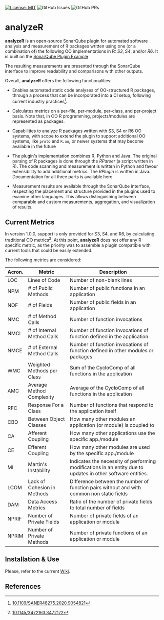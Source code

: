 [![License: MIT](https://img.shields.io/badge/License-MIT-yellow.svg)](https://opensource.org/licenses/MIT)
![GitHub Issues](https://img.shields.io/github/issues/tdresearchgroup/R-Plugin)
![GitHub PRs](https://img.shields.io/github/issues-pr/tdresearchgroup/R-Plugin)



# analyzeR

**analyzeR** is an open-source SonarQube plugin for automated software analysis and measurement of R packages written using one (or a combination of) the following OO implementations in R: _S3_, _S4_, and/or _R6_. It is built on the [SonarQube Plugin Example](https://github.com/SonarSource/sonar-custom-plugin-example)

The resulting measurements are presented through the SonarQube interface to improve readability and comparisons with other outputs.

Overall, **analyzeR** offers the following functionalities:

- Enables automated static code analyses of OO-structured R packages, through a process that can be incorporated into a CI setup, following current industry practices[^1].

- Calculates metrics on a per-file, per-module, per-class, and per-project basis. Note that, in OO R programming, projects/modules are represented as packages.

- Capabilities to analyze R packages written with S3, S4 or R6 OO systems, with scope to extend the plugin to support additional OO systems, like `proto` and `R.oo`, or newer systems that may become available in the future

- The plugin's implementation combines R, Python and Java. The original parsing of R packages is done through the _RParser_ (a script written in R). The code scanning and measurement is written in Python and favour extensibility to add additional metrics. The _RPlugin_ is written in Java. Documentation for all three parts is available here.

- Measurement results are available through the SonarQube interface, respecting the placement and structure provided in the plugins used to examine other languages. This allows distinguishing between comparable and custom measurements, aggregation, and visualization of results.


## Current Metrics

In version 1.0.0, support is only provided for S3, S4, and R6, by calculating traditional OO metrics[^2]. At this point, **analyzeR** does not offer any R-specific metric, as the priority was to assemble a plugin compatible with current tools that could be easily extended.

The following metrics are considered:


| Acron. | Metric                      | Description                                                                                                 |
|--------|-----------------------------|-------------------------------------------------------------------------------------------------------------|
| LOC    | Lines of Code               | Number of non-blank lines                                                                                   |
| NPM    | # of Public Methods         | Number of public functions in an application                                                                |
| NOF    | # of Fields                 | Number of public fields in an application                                                                   |
| NMC    | # of Method Calls           | Number of function invocations                                                                              |
| NMCI   | # of Internal Method Calls  | Number of function invocations of function defined in the application                                       |
| NMCE   | # of External Method Calls  | Number of function invocations of function defined in other modules or packages                             |
| WMC    | Weighted Methods per Class  | Sum of the CycloComp of all functions in the application                                                    |
| AMC    | Average Method Complexity   | Average of the CycloComp of all functions in the application                                                |
| RFC    | Response For a Class        | Number of functions that respond to the application itself                                                  |
| CBO    | Between Object Classes      | How many other modules an application (or module) is coupled to                                             |
| CA     | Afferent Coupling           | How many other applications use the specific app./module                                                    |
| CE     | Efferent Coupling           | How many other modules are used by the specific app./module                                                 |
| MI     | Martin's Instability        | Indicates the necessity of performing modifications in an entity due to updates in other software entities. |
| LCOM   | Lack of Cohesion in Methods | Difference between the number of function pairs without and with common non static fields                   |
| DAM    | Data Access Metrics         | Ratio of the number of private fields to total number of fields                                             |
| NPRIF  | Number of Private Fields    | Number of private fields of an application or module                                                        |
| NPRIM  | Number of Private Methods   | Number of private functions of an application or module                                                     |



## Installation & Use

Please, refer to the current [Wiki](https://github.com/tdresearchgroup/analyzeR-SonarQubePlugin/wiki).





## References

[^1]: [10.1109/SANER48275.2020.9054821](https://doi.org/10.1109/SANER48275.2020.9054821)

[^2]: [10.1145/3472163.3472172](https://doi.org/10.1145/3472163.3472172)
